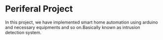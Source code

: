 # Periferal Project

In this project, we have implemented smart home automation using arduino and necessary equipments and so on.Basically known as intrusion detection system.
